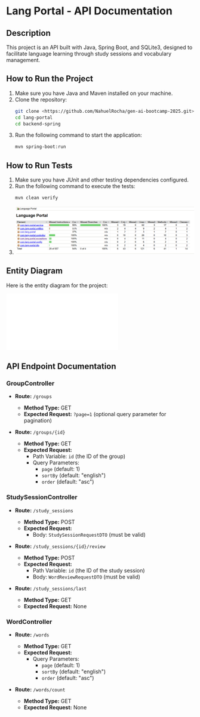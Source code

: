 # Lang Portal - API Documentation

## Description
This project is an API built with Java, Spring Boot, and SQLite3, designed to facilitate language learning through study sessions and vocabulary management.

## How to Run the Project
1. Make sure you have Java and Maven installed on your machine.
2. Clone the repository:
   ```bash
   git clone <https://github.com/NahuelRocha/gen-ai-bootcamp-2025.git>
   cd lang-portal
   cd backend-spring
   ```
3. Run the following command to start the application:
   ```bash
   mvn spring-boot:run
   ```

## How to Run Tests
1. Make sure you have JUnit and other testing dependencies configured.
2. Run the following command to execute the tests:
   ```bash
   mvn clean verify
   ```
3. ![Test Coverage](./test-coverage.png)

## Entity Diagram

Here is the entity diagram for the project:

![Entity Diagram](./entity-diagram.mmd)

## API Endpoint Documentation

### GroupController
- **Route:** `/groups`
  - **Method Type:** GET
  - **Expected Request:** `?page=1` (optional query parameter for pagination)
  
- **Route:** `/groups/{id}`
  - **Method Type:** GET
  - **Expected Request:** 
    - Path Variable: `id` (the ID of the group)
    - Query Parameters: 
      - `page` (default: 1)
      - `sortBy` (default: "english")
      - `order` (default: "asc")

### StudySessionController
- **Route:** `/study_sessions`
  - **Method Type:** POST
  - **Expected Request:** 
    - Body: `StudySessionRequestDTO` (must be valid)
  
- **Route:** `/study_sessions/{id}/review`
  - **Method Type:** POST
  - **Expected Request:** 
    - Path Variable: `id` (the ID of the study session)
    - Body: `WordReviewRequestDTO` (must be valid)

- **Route:** `/study_sessions/last`
  - **Method Type:** GET
  - **Expected Request:** None

### WordController
- **Route:** `/words`
  - **Method Type:** GET
  - **Expected Request:** 
    - Query Parameters: 
      - `page` (default: 1)
      - `sortBy` (default: "english")
      - `order` (default: "asc")

- **Route:** `/words/count`
  - **Method Type:** GET
  - **Expected Request:** None